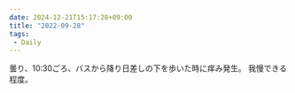 ```yaml
---
date: 2024-12-21T15:17:28+09:00
title: "2022-09-28"
tags:
 - Daily
---
```

曇り、10:30ごろ、バスから降り日差しの下を歩いた時に痒み発生。
我慢できる程度。

